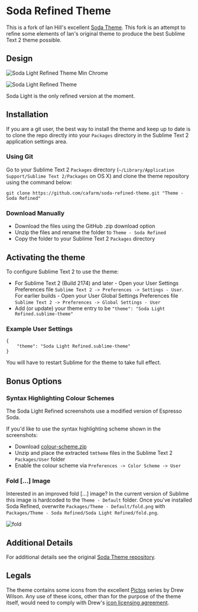 # Soda Refined Theme

This is a fork of Ian Hill's excellent [Soda Theme](https://github.com/buymeasoda/soda-theme). This fork is an attempt to refine some elements of Ian's original theme to produce the best Sublime Text 2 theme possible.

## Design

![Soda Light Refined Theme Min Chrome](http://i.imgur.com/HL7zB.png)

![Soda Light Refined Theme](http://i.imgur.com/3sYgE.png)

Soda Light is the only refined version at the moment.

## Installation

If you are a git user, the best way to install the theme and keep up to date is to clone the repo directly into your `Packages` directory in the Sublime Text 2 application settings area.

### Using Git

Go to your Sublime Text 2 `Packages` directory (`~/Library/Application Support/Sublime Text 2/Packages` on OS X) and clone the theme repository using the command below:

    git clone https://github.com/cafarm/soda-refined-theme.git "Theme - Soda Refined"

### Download Manually

* Download the files using the GitHub .zip download option
* Unzip the files and rename the folder to `Theme - Soda Refined`
* Copy the folder to your Sublime Text 2 `Packages` directory

## Activating the theme

To configure Sublime Text 2 to use the theme:

* For Sublime Text 2 (Build 2174) and later - Open your User Settings Preferences file `Sublime Text 2 -> Preferences -> Settings - User`. For earlier builds - Open your User Global Settings Preferences file `Sublime Text 2 -> Preferences -> Global Settings - User`
* Add (or update) your theme entry to be `"theme": "Soda Light Refined.sublime-theme"`

### Example User Settings

    {
        "theme": "Soda Light Refined.sublime-theme"
    }

You will have to restart Sublime for the theme to take full effect.

## Bonus Options

### Syntax Highlighting Colour Schemes

The Soda Light Refined screenshots use a modified version of Espresso Soda.

If you'd like to use the syntax highlighting scheme shown in the screenshots: 

* Download [colour-scheme.zip](http://mcafaro.com/soda-refined-theme/colour-scheme.zip)
* Unzip and place the extracted `tmtheme` files in the Sublime Text 2 `Packages/User` folder
* Enable the colour scheme via `Preferences -> Color Scheme -> User`

### Fold [...] Image

Interested in an improved fold [...] image? In the current version of Sublime this image is hardcoded to the `Theme - Default` folder. Once you've installed Soda Refined, overwrite `Packages/Theme - Default/fold.png` with `Packages/Theme - Soda Refined/Soda Light Refined/fold.png`.

![fold](http://i.imgur.com/t1YGB.png)

## Additional Details

For additional details see the original [Soda Theme repository](https://github.com/buymeasoda/soda-theme).

## Legals

The theme contains some icons from the excellent [Pictos](http://pictos.drewwilson.com/) series by Drew Wilson. Any use of these icons, other than for the purpose of the theme itself, would need to comply with Drew's [icon licensing agreement](http://stockart.drewwilson.com/license/).